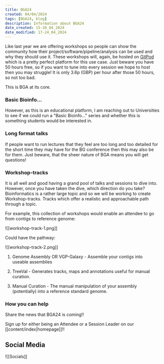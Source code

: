 ```yaml
---
title: BGA24
created: 04/04/2024
tags: [BGA24, blog]
description: Information about BGA24
date_created: 15-10_04_2024
date_modified: 17-24_04_2024
---
```


Like last year we are offering workshops so people can show the community how their project/software/pipeline/analysis can be used and why they should use it. These workshops will, again, be hosted on [GitPod](https://gitpod.io/) which is a pretty perfect platform for this use case. Just beware you have 50 hours free, so if you want to tune into every session we hope to host then you may struggle! It is only 3.6p (GBP) per hour after those 50 hours, so not too bad. 

This is BGA at its core.

### Basic Bioinfo...
However, as this is an educational platform, I am reaching out to Universities to see if we could run a "Basic Bioinfo..." series and whether this is something students would be interested in.

### Long format talks
If people want to run lectures that they feel are too long and too detailed for the short time they may have for the BG conference then this may also be for them. Just beware, that the sheer nature of BGA means you will get questions!

### Workshop-tracks
It is all well and good having a grand pool of talks and sessions to dive into. However, once you have taken the dive, which direction do you take? Bioinformatics is a rather large topic and so we will be working to create Workshop-tracks. Tracks which offer a realistic and approachable path through a topic.

For example, this collection of workshops would enable an attendee to go from contigs to reference genome:

![[workshop-track-1.png]]

Could have the pathway:

![[workshop-track-2.png]]

1. Genome Assembly OR VGP-Galaxy - Assemble your contigs into useable assemblies 

2. TreeVal - Generates tracks, maps and annotations useful for manual curation.

3. Manual Curation - The manual manipulation of your assembly (potentially) into a reference standard genome.

### How you can help
Share the news that BGA24 is coming!!

Sign up for either being an Attendee or a Session Leader on our [[content/index|homepage]]!!

## Social Media
![[Socials]]